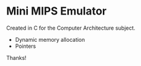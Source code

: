 # Mini MIPS Emulator
Created in C for the Computer Architecture subject.
 - Dynamic memory allocation
 - Pointers
   
Thanks!
